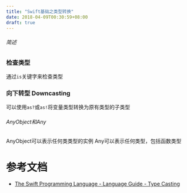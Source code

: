 ```yaml
---
title: "Swift基础之类型转换"
date: 2018-04-09T00:30:59+08:00
draft: true
---
```


###### 简述

### 检查类型
通过`is`关键字来检查类型

### 向下转型 Downcasting
可以使用`as?`或`as!`将变量类型转换为原有类型的子类型

###### AnyObject和Any
AnyObject可以表示任何类类型的实例
Any可以表示任何类型，包括函数类型

# 参考文档
- [The Swift Programming Language - Language Guide - Type Casting][swift-type-casting]

[swift-type-casting]: https://developer.apple.com/library/content/documentation/Swift/Conceptual/Swift_Programming_Language/TypeCasting.html